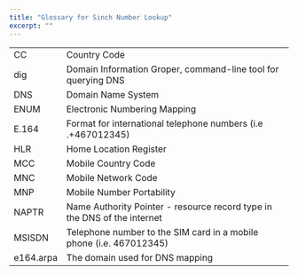```yaml
---
title: "Glossary for Sinch Number Lookup"
excerpt: ""
---
```

|           |                                                                          |
| --------- | ------------------------------------------------------------------------ |
| CC        | Country Code                                                             |
| dig       | Domain Information Groper, command-line tool for querying DNS            |
| DNS       | Domain Name System                                                       |
| ENUM      | Electronic Numbering Mapping                                             |
| E.164     | Format for international telephone numbers (i.e .+467012345)             |
| HLR       | Home Location Register                                                   |
| MCC       | Mobile Country Code                                                      |
| MNC       | Mobile Network Code                                                      |
| MNP       | Mobile Number Portability                                                |
| NAPTR     | Name Authority Pointer - resource record type in the DNS of the internet |
| MSISDN    | Telephone number to the SIM card in a mobile phone (i.e. 467012345)      |
| e164.arpa | The domain used for DNS mapping                                          |


